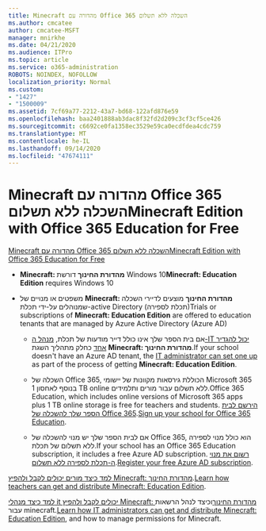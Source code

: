 ```yaml
---
title: Minecraft מהדורה עם Office 365 השכלה ללא תשלום
ms.author: cmcatee
author: cmcatee-MSFT
manager: mnirkhe
ms.date: 04/21/2020
ms.audience: ITPro
ms.topic: article
ms.service: o365-administration
ROBOTS: NOINDEX, NOFOLLOW
localization_priority: Normal
ms.custom:
- "1427"
- "1500009"
ms.assetid: 7cf69a77-2212-43a7-bd68-122afd876e59
ms.openlocfilehash: baa2401888ab3dac8f32fd2d209c3cf3cf5ce426
ms.sourcegitcommit: c6692ce0fa1358ec3529e59ca0ecdfdea4cdc759
ms.translationtype: MT
ms.contentlocale: he-IL
ms.lasthandoff: 09/14/2020
ms.locfileid: "47674111"
---
```

# <a name="minecraft-edition-with-office-365-education-for-free"></a><span data-ttu-id="58b61-102">Minecraft מהדורה עם Office 365 השכלה ללא תשלום</span><span class="sxs-lookup"><span data-stu-id="58b61-102">Minecraft Edition with Office 365 Education for Free</span></span>

[<span data-ttu-id="58b61-103">Minecraft מהדורה עם Office 365 השכלה ללא תשלום</span><span class="sxs-lookup"><span data-stu-id="58b61-103">Minecraft Edition with Office 365 Education for Free</span></span>](https://docs.microsoft.com/education/windows/get-minecraft-for-education)
  
- <span data-ttu-id="58b61-104">**Minecraft: מהדורת החינוך** דורשת Windows 10</span><span class="sxs-lookup"><span data-stu-id="58b61-104">**Minecraft: Education Edition** requires Windows 10</span></span>

- <span data-ttu-id="58b61-105">משפטים או מנויים של **Minecraft: מהדורת החינוך** מוצעים לדיירי השכלה שמנוהלים על-ידי תכלת-active Directory (תכלת לספירה)</span><span class="sxs-lookup"><span data-stu-id="58b61-105">Trials or subscriptions of **Minecraft: Education Edition** are offered to education tenants that are managed by Azure Active Directory (Azure AD)</span></span>

  - <span data-ttu-id="58b61-106">אם בית הספר שלך אינו כולל דייר מודעות של תכלת, [מנהל ה-IT יכול להגדיר אחד](https://docs.microsoft.com/education/windows/school-get-minecraft) כחלק מתהליך השגת **Minecraft: מהדורת החינוך**.</span><span class="sxs-lookup"><span data-stu-id="58b61-106">If your school doesn't have an Azure AD tenant, the [IT administrator can set one up](https://docs.microsoft.com/education/windows/school-get-minecraft) as part of the process of getting **Minecraft: Education Edition**.</span></span>

  - <span data-ttu-id="58b61-107">השכלה של Office 365, הכוללת גירסאות מקוונות של יישומי Microsoft 365 בנוסף לאחסון 1 TB online ללא תשלום עבור מורים ותלמידים.</span><span class="sxs-lookup"><span data-stu-id="58b61-107">Office 365 Education, which includes online versions of Microsoft 365 apps plus 1 TB online storage is free for teachers and students.</span></span> <span data-ttu-id="58b61-108">[הירשם לבית הספר שלך להשכלה של Office 365](https://products.office.com/academic/office-365-education-plan).</span><span class="sxs-lookup"><span data-stu-id="58b61-108">[Sign up your school for Office 365 Education](https://products.office.com/academic/office-365-education-plan).</span></span>

  - <span data-ttu-id="58b61-109">אם לבית הספר שלך יש מנוי להשכלה של Office 365, הוא כולל מנוי לספירה ללא תשלום של תכלת.</span><span class="sxs-lookup"><span data-stu-id="58b61-109">If your school has an Office 365 Education subscription, it includes a free Azure AD subscription.</span></span> <span data-ttu-id="58b61-110">[רשום את מנוי ה-תכלת לספירה ללא תשלום](https://msdn.microsoft.com/library/windows/hardware/mt703369%28v=vs.85%29.aspx).</span><span class="sxs-lookup"><span data-stu-id="58b61-110">[Register your free Azure AD subscription](https://msdn.microsoft.com/library/windows/hardware/mt703369%28v=vs.85%29.aspx).</span></span>

<span data-ttu-id="58b61-111">[למד כיצד מורים יכולים לקבל ולהפיץ Minecraft: מהדורת החינוך](https://docs.microsoft.com/education/windows/teacher-get-minecraft).</span><span class="sxs-lookup"><span data-stu-id="58b61-111">[Learn how teachers can get and distribute Minecraft: Education Edition](https://docs.microsoft.com/education/windows/teacher-get-minecraft).</span></span>
  
<span data-ttu-id="58b61-112">[למד כיצד מנהלי it יכולים לקבל ולהפיץ Minecraft: מהדורת החינוך](https://docs.microsoft.com/education/windows/school-get-minecraft)וכיצד לנהל הרשאות עבור minecraft.</span><span class="sxs-lookup"><span data-stu-id="58b61-112">[Learn how IT administrators can get and distribute Minecraft: Education Edition](https://docs.microsoft.com/education/windows/school-get-minecraft), and how to manage permissions for Minecraft.</span></span>